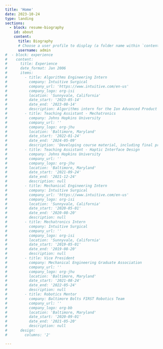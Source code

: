```yaml
---
title: 'Home'
date: 2023-10-24
type: landing
sections:
  - block: resume-biography
    id: about
    content:
      title: Biography
      # Choose a user profile to display (a folder name within `content/authors/`)
      username: admin
#  - block: experience
#    content:
#      title: Experience
#      date_format: Jan 2006
#      items:
#        - title: Algorithms Engineering Intern
#          company: Intuitive Surgical
#          company_url: 'https://www.intuitive.com/en-us'
#          company_logo: org-isi
#          location: 'Sunnyvale, California'
#          date_start: '2023-05-14'
#          date_end: '2023-08-14'
#          description: Algorithms intern for the Ion Advanced Product Development team.
#        - title: Teaching Assistant - Mechatronics
#          company: Johns Hopkins University
#          company_url: ''
#          company_logo: org-jhu
#          location: 'Baltimore, Maryland'
#          date_start: '2022-01-24'
#          date_end: '2024-05-09'
#          description: 'Developing course material, including final project "JHockey".'
#        - title: Teaching Assistant - Haptic Interface Design
#          company: Johns Hopkins University
#          company_url: ''
#          company_logo: org-jhu
#          location: 'Baltimore, Maryland'
#          date_start: '2021-09-24'
#          date_end: '2021-12-24'
#          description: null
#        - title: Mechanical Engineering Intern
#          company: Intuitive Surgical
#          company_url: 'https://www.intuitive.com/en-us'
#          company_logo: org-isi
#          location: 'Sunnyvale, California'
#          date_start: '2020-05-01'
#          date_end: '2020-08-20'
#          description: null
#        - title: Mechatronics Intern
#          company: Intuitive Surgical
#          company_url: ''
#          company_logo: org-isi
#          location: 'Sunnyvale, California'
#          date_start: '2019-05-01'
#          date_end: '2019-08-20'
#          description: null
#        - title: Vice President
#          company: Mechanical Engineering Graduate Association
#          company_url: ''
#          company_logo: org-jhu
#          location: 'Baltimore, Maryland'
#          date_start: '2021-08-24'
#          date_end: '2022-05-24'
#          description: null
#        - title: Robotics Mentor
#          company: Baltimore Bolts FIRST Robotics Team
#          company_url: ''
#          company_logo: org-bb
#          location: 'Baltimore, Maryland'
#          date_start: '2020-09-01'
#          date_end: '2021-05-20'
#          description: null
#      design:
#        columns: '2'

---
```

